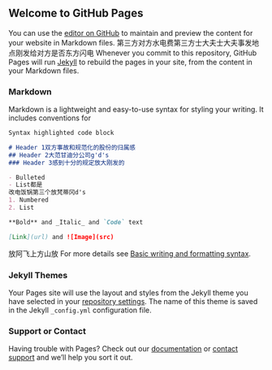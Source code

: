## Welcome to GitHub Pages

You can use the [editor on GitHub](https://github.com/955818/long/edit/gh-pages/index.md) to maintain and preview the content for your website in Markdown files.
第三方对方水电费第三方士大夫士大夫事发地点刚发给对方是否东方闪电
Whenever you commit to this repository, GitHub Pages will run [Jekyll](https://jekyllrb.com/) to rebuild the pages in your site, from the content in your Markdown files.

### Markdown

Markdown is a lightweight and easy-to-use syntax for styling your writing. It includes conventions for

```markdown
Syntax highlighted code block

# Header 1双方事故和规范化的股份的归属感
## Header 2大范甘迪分公司g'd's
### Header 3感到十分的规定放大刚发的

- Bulleted
- List都是
改电饭锅第三个放梵蒂冈d's
1. Numbered
2. List

**Bold** and _Italic_ and `Code` text

[Link](url) and ![Image](src)
```
放阿飞上方山放
For more details see [Basic writing and formatting syntax](https://docs.github.com/en/github/writing-on-github/getting-started-with-writing-and-formatting-on-github/basic-writing-and-formatting-syntax).

### Jekyll Themes

Your Pages site will use the layout and styles from the Jekyll theme you have selected in your [repository settings](https://github.com/955818/long/settings/pages). The name of this theme is saved in the Jekyll `_config.yml` configuration file.

### Support or Contact

Having trouble with Pages? Check out our [documentation](https://docs.github.com/categories/github-pages-basics/) or [contact support](https://support.github.com/contact) and we’ll help you sort it out.
